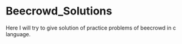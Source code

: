 # Beecrowd_Solutions
Here I will try to give solution of practice problems of beecrowd in c language.
